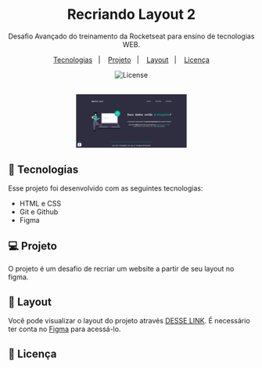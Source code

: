 <h1 align="center"> Recriando Layout 2</h1>

<p align="center">
Desafio Avançado do treinamento da Rocketseat para ensino de tecnologias WEB.
</p>

<p align="center">
  <a href="#-tecnologias">Tecnologias</a>&nbsp;&nbsp;&nbsp;|&nbsp;&nbsp;&nbsp;
  <a href="#-projeto">Projeto</a>&nbsp;&nbsp;&nbsp;|&nbsp;&nbsp;&nbsp;
  <a href="#-layout">Layout</a>&nbsp;&nbsp;&nbsp;|&nbsp;&nbsp;&nbsp;
  <a href="#memo-licença">Licença</a>
</p>

<p align="center">
  <img alt="License" src="https://img.shields.io/static/v1?label=license&message=MIT&color=49AA26&labelColor=000000">
</p>

<br>

<div align="center" margin="auto" width="100%">
  <img alt="projeto Recriando Layout" src=".github/projeto.png" width="45%">
</div>

## 🚀 Tecnologias

Esse projeto foi desenvolvido com as seguintes tecnologias:

- HTML e CSS
- Git e Github
- Figma

## 💻 Projeto

O projeto é um desafio de recriar um website a partir de seu layout no figma.

## 🔖 Layout

Você pode visualizar o layout do projeto através [DESSE LINK](https://www.figma.com/file/7AeCPh9LW2NSEvd4vo1Lix/Explorer-(Copy)?type=design&node-id=0-1&mode=design&t=0020jTM84Fqm19QL-0). É necessário ter conta no [Figma](https://figma.com) para acessá-lo.

## :memo: Licença